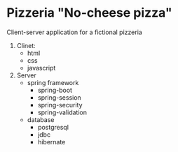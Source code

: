 # Pizzeria "No-cheese pizza"
Client-server application for a fictional pizzeria

1. Clinet: 
    * html
    * css
    * javascript
2. Server  
    * spring framework
      * spring-boot
      * spring-session
      * spring-security
      * spring-validation
    * database
      * postgresql
      * jdbc
      * hibernate
